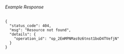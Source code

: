 
###### Example Response
```
{
  "status_code": 404,
  "msg": "Resource not found",
  "details": {
    "operation_id": "op_2EmMPNMas9z6tnst1boD4TVefjN"
  }
}